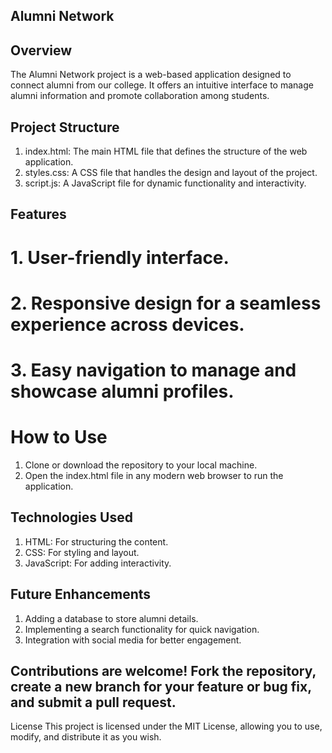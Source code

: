 ## Alumni Network ##

## Overview ##
The Alumni Network project is a web-based application designed to connect alumni from our college. It offers an intuitive interface to manage alumni information and promote collaboration among students.

## Project Structure ##
1. index.html: The main HTML file that defines the structure of the web application.
2. styles.css: A CSS file that handles the design and layout of the project.
3. script.js: A JavaScript file for dynamic functionality and interactivity.

## Features ##
# 1. User-friendly interface.
# 2. Responsive design for a seamless experience across devices.
# 3. Easy navigation to manage and showcase alumni profiles.

# How to Use #
1. Clone or download the repository to your local machine.
2. Open the index.html file in any modern web browser to run the application.

## Technologies Used ##
1. HTML: For structuring the content.
2. CSS: For styling and layout.
3. JavaScript: For adding interactivity.

## Future Enhancements ##
1. Adding a database to store alumni details.
2. Implementing a search functionality for quick navigation.
3. Integration with social media for better engagement.

## Contributions are welcome! Fork the repository, create a new branch for your feature or bug fix, and submit a pull request.

License
This project is licensed under the MIT License, allowing you to use, modify, and distribute it as you wish.
